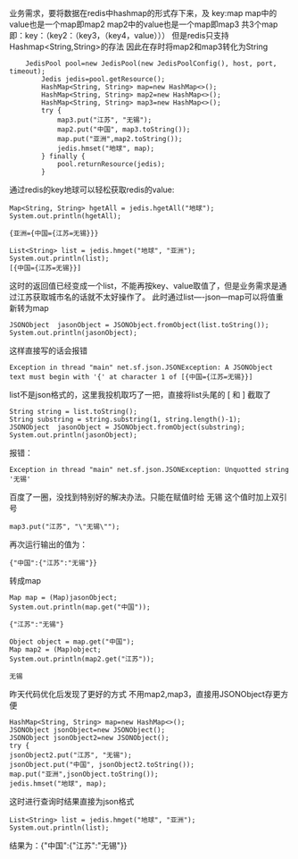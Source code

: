 业务需求，要将数据在redis中hashmap的形式存下来，及 key:map 
map中的value也是一个map即map2 
map2中的value也是一个map即map3 
共3个map 
即：key：（key2：（key3，（key4，value））） 
但是redis只支持Hashmap<String,String>的存法 
因此在存时将map2和map3转化为String
```
    JedisPool pool=new JedisPool(new JedisPoolConfig(), host, port, timeout);
        Jedis jedis=pool.getResource();
        HashMap<String, String> map=new HashMap<>();
        HashMap<String, String> map2=new HashMap<>();
        HashMap<String, String> map3=new HashMap<>();
        try {
            map3.put("江苏", "无锡");
            map2.put("中国", map3.toString());
            map.put("亚洲",map2.toString());
            jedis.hmset("地球", map);
        } finally {
            pool.returnResource(jedis);
        }
```
通过redis的key地球可以轻松获取redis的value:
```
Map<String, String> hgetAll = jedis.hgetAll("地球");
System.out.println(hgetAll);

{亚洲={中国={江苏=无锡}}}

List<String> list = jedis.hmget("地球", "亚洲");
System.out.println(list);
[{中国={江苏=无锡}}]
```
这时的返回值已经变成一个list，不能再按key、value取值了，但是业务需求是通过江苏获取城市名的话就不太好操作了。 
此时通过list—-json—map可以将值重新转为map
```
JSONObject  jasonObject = JSONObject.fromObject(list.toString());
System.out.println(jasonObject);
```
这样直接写的话会报错
```
Exception in thread "main" net.sf.json.JSONException: A JSONObject text must begin with '{' at character 1 of [{中国={江苏=无锡}}]
```
list不是json格式的，这里我投机取巧了一把，直接将list头尾的 [ 和 ] 截取了
```
String string = list.toString();
String substring = string.substring(1, string.length()-1);
JSONObject  jasonObject = JSONObject.fromObject(substring);
System.out.println(jasonObject);
```
报错：
```
Exception in thread "main" net.sf.json.JSONException: Unquotted string '无锡'
```

百度了一圈，没找到特别好的解决办法。只能在赋值时给 无锡 这个值时加上双引号
```
map3.put("江苏", "\"无锡\"");
```
再次运行输出的值为：
```
{"中国":{"江苏":"无锡"}}
```
转成map
```
Map map = (Map)jasonObject;
System.out.println(map.get("中国"));

{"江苏":"无锡"}
```
```
Object object = map.get("中国");
Map map2 = (Map)object;
System.out.println(map2.get("江苏"));

无锡
```
昨天代码优化后发现了更好的方式 不用map2,map3，直接用JSONObject存更方便
```
HashMap<String, String> map=new HashMap<>();
JSONObject jsonObject=new JSONObject();
JSONObject jsonObject2=new JSONObject();
try {
jsonObject2.put("江苏", "无锡");
jsonObject.put("中国", jsonObject2.toString());
map.put("亚洲",jsonObject.toString());
jedis.hmset("地球", map);
```
这时进行查询时结果直接为json格式
```
List<String> list = jedis.hmget("地球", "亚洲");
System.out.println(list);
```
结果为：{"中国":{"江苏":"无锡"}}

